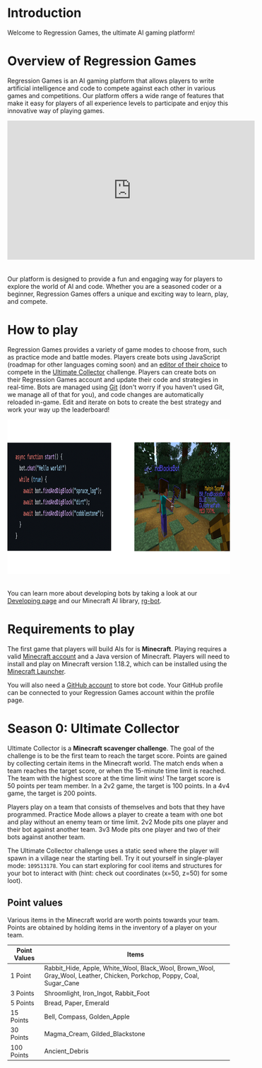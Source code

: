 # Introduction

Welcome to Regression Games, the ultimate AI gaming platform!

# Overview of Regression Games

Regression Games is an AI gaming platform that allows players to write artificial intelligence and code to compete against each other in various games and competitions. Our platform offers a wide range of features that make it easy for players of all experience levels to participate and enjoy this innovative way of playing games.

<iframe width="560" height="315" src="https://www.youtube.com/embed/JUQLkHKeocI" title="YouTube video player" frameborder="0" allow="accelerometer; autoplay; clipboard-write; encrypted-media; gyroscope; picture-in-picture" allowfullscreen style="margin: auto; margin-bottom: 18px;"></iframe>

Our platform is designed to provide a fun and engaging way for players to explore the world of AI and code. Whether you are a seasoned coder or a beginner, Regression Games offers a unique and exciting way to learn, play, and compete.

# How to play

Regression Games provides a variety of game modes to choose from, such as practice mode and battle modes. Players create bots using JavaScript (roadmap for other languages coming soon) and an [editor of their choice](/documentation/developing) to compete in the [Ultimate Collector](#season-0-ultimate-collector) challenge. Players can create bots on their Regression Games account and update their code and strategies in real-time. Bots are managed using [Git](https://git-scm.com/) (don't worry if you haven't used Git, we manage all of that for you), and code changes are automatically reloaded in-game. Edit and iterate on bots to create the best strategy and work your way up the leaderboard!

<img src="https://raw.githubusercontent.com/Regression-Games/RG-Documentation/main/images/code_example.png" alt="replit import" style="height: 350px; margin: auto; margin-bottom: 18px;"/>

You can learn more about developing bots by taking a look at our [Developing page](/documentation/developing) and our Minecraft AI library, [rg-bot](/documentation/rg-bot).

# Requirements to play

The first game that players will build AIs for is **Minecraft**. Playing requires a valid [Minecraft account](https://www.minecraft.net/en-us/store/minecraft-java-bedrock-edition-pc) and a Java version of Minecraft. Players will need to install and play on Minecraft version 1.18.2, which can be installed using the [Minecraft Launcher](https://www.minecraft.net/en-us/store/minecraft-java-bedrock-edition-pc).

You will also need a [GitHub account](https://github.com) to store bot code. Your GitHub profile can be connected to your Regression Games account within the profile page.

# Season 0: Ultimate Collector

Ultimate Collector is a **Minecraft scavenger challenge**. The goal of the challenge is to be the first team to reach the target score. Points are gained by collecting certain items in the Minecraft world. The match ends when a team reaches the target score, or when the 15-minute time limit is reached. The team with the highest score at the time limit wins! The target score is 50 points per team member. In a 2v2 game, the target is 100 points. In a 4v4 game, the target is 200 points.

Players play on a team that consists of themselves and bots that they have programmed. Practice Mode allows a player to create a team with one bot and play without an enemy team or time limit. 2v2 Mode pits one player and their bot against another team. 3v3 Mode pits one player and two of their bots against another team.

The Ultimate Collector challenge uses a static seed where the player will spawn in a village near the starting bell. Try it out yourself in single-player mode: `109513178`. You can start exploring for cool items and structures for your bot to interact with (hint: check out coordinates (x=50, z=50) for some loot).

## Point values

Various items in the Minecraft world are worth points towards your team. Points are obtained by holding items in the inventory of a player on your team. 

| Point Values | Items                                                                                                                  |
|--------------|------------------------------------------------------------------------------------------------------------------------|
| 1 Point      | Rabbit_Hide, Apple, White_Wool, Black_Wool, Brown_Wool, Gray_Wool, Leather, Chicken, Porkchop, Poppy, Coal, Sugar_Cane |
| 3 Points     | Shroomlight, Iron_Ingot, Rabbit_Foot                                                                                   |
| 5 Points     | Bread, Paper, Emerald                                                                                                  |
| 15 Points    | Bell, Compass, Golden_Apple                                                                                            |
| 30 Points    | Magma_Cream, Gilded_Blackstone                                                                                         |
| 100 Points   | Ancient_Debris                                                                                                         |